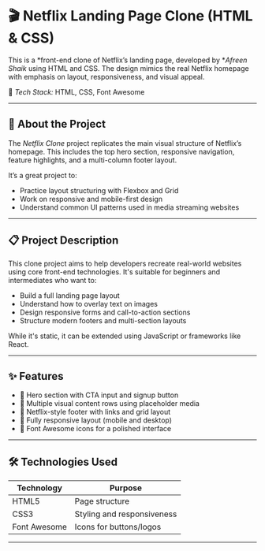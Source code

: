 # 🎬 Netflix Landing Page Clone (HTML & CSS)

This is a *front-end clone of Netflix’s landing page, developed by **Afreen Shaik* using HTML and CSS. The design mimics the real Netflix homepage with emphasis on layout, responsiveness, and visual appeal.

🎨 *Tech Stack:* HTML, CSS, Font Awesome

---

## 📖 About the Project

The *Netflix Clone* project replicates the main visual structure of Netflix’s homepage. This includes the top hero section, responsive navigation, feature highlights, and a multi-column footer layout.

It’s a great project to:
- Practice layout structuring with Flexbox and Grid
- Work on responsive and mobile-first design
- Understand common UI patterns used in media streaming websites

---

## 📋 Project Description

This clone project aims to help developers recreate real-world websites using core front-end technologies. It's suitable for beginners and intermediates who want to:

- Build a full landing page layout
- Understand how to overlay text on images
- Design responsive forms and call-to-action sections
- Structure modern footers and multi-section layouts

While it's static, it can be extended using JavaScript or frameworks like React.

---

## ✨ Features

- 🎯 Hero section with CTA input and signup button
- 🎥 Multiple visual content rows using placeholder media
- 🎨 Netflix-style footer with links and grid layout
- 📱 Fully responsive layout (mobile and desktop)
- 🧩 Font Awesome icons for a polished interface

---

## 🛠 Technologies Used

| Technology   | Purpose                     |
|--------------|-----------------------------|
| HTML5        | Page structure              |
| CSS3         | Styling and responsiveness  |
| Font Awesome | Icons for buttons/logos     |

---
